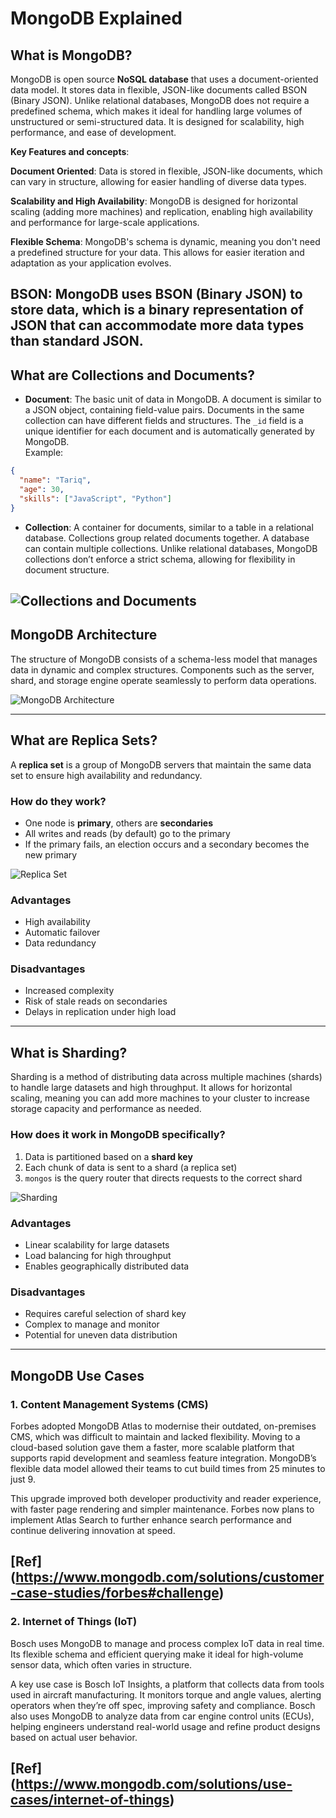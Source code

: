# MongoDB Explained

## What is MongoDB?

MongoDB is open source **NoSQL database** that uses a document-oriented data model. It stores data in flexible, JSON-like documents called BSON (Binary JSON). Unlike relational databases, MongoDB does not require a predefined schema, which makes it ideal for handling large volumes of unstructured or semi-structured data. It is designed for scalability, high performance, and ease of development.

**Key Features and concepts**:

**Document Oriented**:
Data is stored in flexible, JSON-like documents, which can vary in structure, allowing for easier handling of diverse data types. 

**Scalability and High Availability**:
MongoDB is designed for horizontal scaling (adding more machines) and replication, enabling high availability and performance for large-scale applications. 

**Flexible Schema**:
MongoDB's schema is dynamic, meaning you don't need a predefined structure for your data. This allows for easier iteration and adaptation as your application evolves. 

**BSON**:
MongoDB uses BSON (Binary JSON) to store data, which is a binary representation of JSON that can accommodate more data types than standard JSON. 
---

## What are Collections and Documents?
- **Document**: The basic unit of data in MongoDB. A document is similar to a JSON object, containing field-value pairs. Documents in the same collection can have different fields and structures. The `_id` field is a unique identifier for each document and is automatically generated by MongoDB.  
Example:
```json
{
  "name": "Tariq",
  "age": 30,
  "skills": ["JavaScript", "Python"]
}
```


- **Collection**: A container for documents, similar to a table in a relational database. Collections group related documents together. A database can contain multiple collections. Unlike relational databases, MongoDB collections don’t enforce a strict schema, allowing for flexibility in document structure.

![Collections and Documents](./picture1.jpg)
---

## MongoDB Architecture
The structure of MongoDB consists of a schema-less model that manages data in dynamic and complex structures. Components such as the server, shard, and storage engine operate seamlessly to perform data operations.

![MongoDB Architecture](./picture2.png)



---

## What are Replica Sets?
A **replica set** is a group of MongoDB servers that maintain the same data set to ensure high availability and redundancy.

### How do they work?
- One node is **primary**, others are **secondaries**
- All writes and reads (by default) go to the primary
- If the primary fails, an election occurs and a secondary becomes the new primary

![Replica Set](./picture3.png)

### Advantages
- High availability
- Automatic failover
- Data redundancy

### Disadvantages
- Increased complexity
- Risk of stale reads on secondaries
- Delays in replication under high load

---

## What is Sharding?

Sharding is a method of distributing data across multiple machines (shards) to handle large datasets and high throughput. It allows for horizontal scaling, meaning you can add more machines to your cluster to increase storage capacity and performance as needed. 


### How does it work in MongoDB specifically?
1. Data is partitioned based on a **shard key**
2. Each chunk of data is sent to a shard (a replica set)
3. `mongos` is the query router that directs requests to the correct shard

![Sharding](./picture4.svg)

### Advantages
- Linear scalability for large datasets
- Load balancing for high throughput
- Enables geographically distributed data

### Disadvantages
- Requires careful selection of shard key
- Complex to manage and monitor
- Potential for uneven data distribution

---

## MongoDB Use Cases

### 1. Content Management Systems (CMS)
Forbes adopted MongoDB Atlas to modernise their outdated, on-premises CMS, which was difficult to maintain and lacked flexibility. Moving to a cloud-based solution gave them a faster, more scalable platform that supports rapid development and seamless feature integration. MongoDB’s flexible data model allowed their teams to cut build times from 25 minutes to just 9.

This upgrade improved both developer productivity and reader experience, with faster page rendering and simpler maintenance. Forbes now plans to implement Atlas Search to further enhance search performance and continue delivering innovation at speed.

[Ref] (https://www.mongodb.com/solutions/customer-case-studies/forbes#challenge)
---

### 2. Internet of Things (IoT)
Bosch uses MongoDB to manage and process complex IoT data in real time. Its flexible schema and efficient querying make it ideal for high-volume sensor data, which often varies in structure.

A key use case is Bosch IoT Insights, a platform that collects data from tools used in aircraft manufacturing. It monitors torque and angle values, alerting operators when they’re off spec, improving safety and compliance. Bosch also uses MongoDB to analyze data from car engine control units (ECUs), helping engineers understand real-world usage and refine product designs based on actual user behavior.

[Ref] (https://www.mongodb.com/solutions/use-cases/internet-of-things)
---
